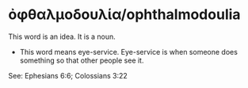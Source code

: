 # ὀφθαλμοδουλία/ophthalmodoulia
This word is an idea. It is a noun. 

* This word means eye-service. Eye-service is when someone does something so that other people see it. 

See: Ephesians 6:6; Colossians 3:22
